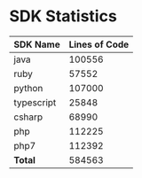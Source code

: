 # SDK Statistics

| SDK Name | Lines of Code |
| -------- | ------------- |
| java | 100556 |
| ruby | 57552 |
| python | 107000 |
| typescript | 25848 |
| csharp | 68990 |
| php | 112225 |
| php7 | 112392 |
| **Total** | 584563 |

